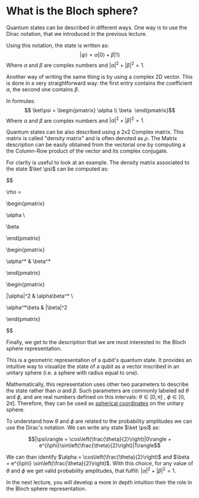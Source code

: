 # What is the Bloch sphere?

Quantum states can be described in different ways.
One way is to use the Dirac notation, that we introduced in the previous lecture.

Using this notation, the state is written as:
$$ |\psi \rangle = \alpha |0\rangle + \beta |1\rangle $$
Where $\alpha$ and $\beta$ are complex numbers and $|\alpha|^2 + |\beta|^2 = 1$. 

Another way of writing the same thing is by using a complex 2D vector. This is done in a very straightforward way: the first entry contains the coefficient $\alpha$, the second one contains $\beta$. 

In formulas:
$$ \ket\psi = \begin{pmatrix} \alpha \\ \beta  \end{pmatrix}$$
Where $\alpha$ and $\beta$ are complex numbers and $|\alpha|^2 + |\beta|^2 = 1$. 

Quantum states can be also described using a 2x2 Complex matrix. This matrix is called "density matrix" and is often denoted as $\rho$. The Matrix description can be easily obtained from the vectorial one by computing a the Column-Row product of the vector and its complex conjugate.

For clarity is useful to look at an example. The density matrix associated to the state $\ket \psi$ can be computed as:

$$

\rho = 

\begin{pmatrix}

\alpha \\

\beta

\end{pmatrix}

\begin{pmatrix}

\alpha^* & \beta^*

\end{pmatrix}

\begin{pmatrix}

|\alpha|^2 & \alpha\beta^* \\

\alpha^*\beta & |\beta|^2

\end{pmatrix}

$$

Finally, we get to the description that we are most interested in: the Bloch sphere representation. 

This is a geometric representation of a qubit's quantum state. It provides an intuitive way to visualize the state of a qubit as a vector inscribed in an unitary sphere (i.e. a sphere with radius equal to one).

Mathematically, this representation uses other two parameters to describe the state rather than $\alpha$ and $\beta$. Such parameters are commonly labeled ad $\theta$ and $\phi$, and are real numbers defined on this intervals: $\theta \in [0, \pi]$ , $\phi \in [0, 2 \pi]$. 
Therefore, they can be used as [spherical coordinates](https://en.wikipedia.org/wiki/Spherical_coordinate_system) on the unitary sphere.

To understand how $\theta$ and $\phi$  are related to the probability amplitudes we can use the Dirac's notation. We can write any state $\ket \psi$ as:

$$|\psi\rangle = \cos\left(\frac{\theta}{2}\right)|0\rangle + e^{i\phi}\sin\left(\frac{\theta}{2}\right)|1\rangle$$

We can than identify $\alpha = \cos\left(\frac{\theta}{2}\right)$ and $\beta = e^{i\phi} \sin\left(\frac{\theta}{2}\right)$. With this choice, for any value of $\theta$ and $\phi$ we get valid probability amplitudes, that fulfill: $|\alpha|^2 + |\beta|^2 = 1$.

In the next lecture, you will develop a more in depth intuition their the role in the Bloch sphere representation.